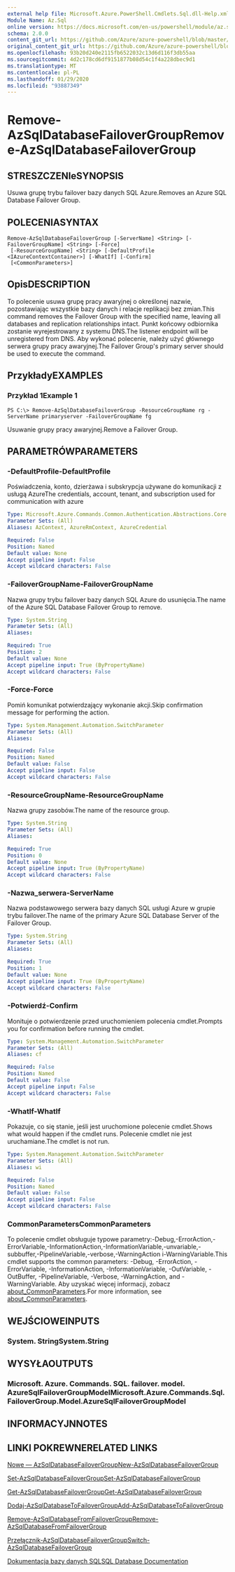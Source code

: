 ```yaml
---
external help file: Microsoft.Azure.PowerShell.Cmdlets.Sql.dll-Help.xml
Module Name: Az.Sql
online version: https://docs.microsoft.com/en-us/powershell/module/az.sql/remove-azsqldatabasefailovergroup
schema: 2.0.0
content_git_url: https://github.com/Azure/azure-powershell/blob/master/src/Sql/Sql/help/Remove-AzSqlDatabaseFailoverGroup.md
original_content_git_url: https://github.com/Azure/azure-powershell/blob/master/src/Sql/Sql/help/Remove-AzSqlDatabaseFailoverGroup.md
ms.openlocfilehash: 93b20d240e2115fb6522032c13d6d116f3db55aa
ms.sourcegitcommit: 4d2c178cd6df9151877b08d54c1f4a228dbec9d1
ms.translationtype: MT
ms.contentlocale: pl-PL
ms.lasthandoff: 01/29/2020
ms.locfileid: "93887349"
---
```

# <span data-ttu-id="7e2c4-101">Remove-AzSqlDatabaseFailoverGroup</span><span class="sxs-lookup"><span data-stu-id="7e2c4-101">Remove-AzSqlDatabaseFailoverGroup</span></span>

## <span data-ttu-id="7e2c4-102">STRESZCZENIe</span><span class="sxs-lookup"><span data-stu-id="7e2c4-102">SYNOPSIS</span></span>
<span data-ttu-id="7e2c4-103">Usuwa grupę trybu failover bazy danych SQL Azure.</span><span class="sxs-lookup"><span data-stu-id="7e2c4-103">Removes an Azure SQL Database Failover Group.</span></span>

## <span data-ttu-id="7e2c4-104">POLECENIA</span><span class="sxs-lookup"><span data-stu-id="7e2c4-104">SYNTAX</span></span>

```
Remove-AzSqlDatabaseFailoverGroup [-ServerName] <String> [-FailoverGroupName] <String> [-Force]
 [-ResourceGroupName] <String> [-DefaultProfile <IAzureContextContainer>] [-WhatIf] [-Confirm]
 [<CommonParameters>]
```

## <span data-ttu-id="7e2c4-105">Opis</span><span class="sxs-lookup"><span data-stu-id="7e2c4-105">DESCRIPTION</span></span>
<span data-ttu-id="7e2c4-106">To polecenie usuwa grupę pracy awaryjnej o określonej nazwie, pozostawiając wszystkie bazy danych i relacje replikacji bez zmian.</span><span class="sxs-lookup"><span data-stu-id="7e2c4-106">This command removes the Failover Group with the specified name, leaving all databases and replication relationships intact.</span></span> <span data-ttu-id="7e2c4-107">Punkt końcowy odbiornika zostanie wyrejestrowany z systemu DNS.</span><span class="sxs-lookup"><span data-stu-id="7e2c4-107">The listener endpoint will be unregistered from DNS.</span></span>
<span data-ttu-id="7e2c4-108">Aby wykonać polecenie, należy użyć głównego serwera grupy pracy awaryjnej.</span><span class="sxs-lookup"><span data-stu-id="7e2c4-108">The Failover Group's primary server should be used to execute the command.</span></span>

## <span data-ttu-id="7e2c4-109">Przykłady</span><span class="sxs-lookup"><span data-stu-id="7e2c4-109">EXAMPLES</span></span>

### <span data-ttu-id="7e2c4-110">Przykład 1</span><span class="sxs-lookup"><span data-stu-id="7e2c4-110">Example 1</span></span>
```
PS C:\> Remove-AzSqlDatabaseFailoverGroup -ResourceGroupName rg -ServerName primaryserver -FailoverGroupName fg
```

<span data-ttu-id="7e2c4-111">Usuwanie grupy pracy awaryjnej.</span><span class="sxs-lookup"><span data-stu-id="7e2c4-111">Remove a Failover Group.</span></span>

## <span data-ttu-id="7e2c4-112">PARAMETRÓW</span><span class="sxs-lookup"><span data-stu-id="7e2c4-112">PARAMETERS</span></span>

### <span data-ttu-id="7e2c4-113">-DefaultProfile</span><span class="sxs-lookup"><span data-stu-id="7e2c4-113">-DefaultProfile</span></span>
<span data-ttu-id="7e2c4-114">Poświadczenia, konto, dzierżawa i subskrypcja używane do komunikacji z usługą Azure</span><span class="sxs-lookup"><span data-stu-id="7e2c4-114">The credentials, account, tenant, and subscription used for communication with azure</span></span>

```yaml
Type: Microsoft.Azure.Commands.Common.Authentication.Abstractions.Core.IAzureContextContainer
Parameter Sets: (All)
Aliases: AzContext, AzureRmContext, AzureCredential

Required: False
Position: Named
Default value: None
Accept pipeline input: False
Accept wildcard characters: False
```

### <span data-ttu-id="7e2c4-115">-FailoverGroupName</span><span class="sxs-lookup"><span data-stu-id="7e2c4-115">-FailoverGroupName</span></span>
<span data-ttu-id="7e2c4-116">Nazwa grupy trybu failover bazy danych SQL Azure do usunięcia.</span><span class="sxs-lookup"><span data-stu-id="7e2c4-116">The name of the Azure SQL Database Failover Group to remove.</span></span>

```yaml
Type: System.String
Parameter Sets: (All)
Aliases:

Required: True
Position: 2
Default value: None
Accept pipeline input: True (ByPropertyName)
Accept wildcard characters: False
```

### <span data-ttu-id="7e2c4-117">-Force</span><span class="sxs-lookup"><span data-stu-id="7e2c4-117">-Force</span></span>
<span data-ttu-id="7e2c4-118">Pomiń komunikat potwierdzający wykonanie akcji.</span><span class="sxs-lookup"><span data-stu-id="7e2c4-118">Skip confirmation message for performing the action.</span></span>

```yaml
Type: System.Management.Automation.SwitchParameter
Parameter Sets: (All)
Aliases:

Required: False
Position: Named
Default value: False
Accept pipeline input: False
Accept wildcard characters: False
```

### <span data-ttu-id="7e2c4-119">-ResourceGroupName</span><span class="sxs-lookup"><span data-stu-id="7e2c4-119">-ResourceGroupName</span></span>
<span data-ttu-id="7e2c4-120">Nazwa grupy zasobów.</span><span class="sxs-lookup"><span data-stu-id="7e2c4-120">The name of the resource group.</span></span>

```yaml
Type: System.String
Parameter Sets: (All)
Aliases:

Required: True
Position: 0
Default value: None
Accept pipeline input: True (ByPropertyName)
Accept wildcard characters: False
```

### <span data-ttu-id="7e2c4-121">-Nazwa_serwera</span><span class="sxs-lookup"><span data-stu-id="7e2c4-121">-ServerName</span></span>
<span data-ttu-id="7e2c4-122">Nazwa podstawowego serwera bazy danych SQL usługi Azure w grupie trybu failover.</span><span class="sxs-lookup"><span data-stu-id="7e2c4-122">The name of the primary Azure SQL Database Server of the Failover Group.</span></span>

```yaml
Type: System.String
Parameter Sets: (All)
Aliases:

Required: True
Position: 1
Default value: None
Accept pipeline input: True (ByPropertyName)
Accept wildcard characters: False
```

### <span data-ttu-id="7e2c4-123">-Potwierdź</span><span class="sxs-lookup"><span data-stu-id="7e2c4-123">-Confirm</span></span>
<span data-ttu-id="7e2c4-124">Monituje o potwierdzenie przed uruchomieniem polecenia cmdlet.</span><span class="sxs-lookup"><span data-stu-id="7e2c4-124">Prompts you for confirmation before running the cmdlet.</span></span>

```yaml
Type: System.Management.Automation.SwitchParameter
Parameter Sets: (All)
Aliases: cf

Required: False
Position: Named
Default value: False
Accept pipeline input: False
Accept wildcard characters: False
```

### <span data-ttu-id="7e2c4-125">-WhatIf</span><span class="sxs-lookup"><span data-stu-id="7e2c4-125">-WhatIf</span></span>
<span data-ttu-id="7e2c4-126">Pokazuje, co się stanie, jeśli jest uruchomione polecenie cmdlet.</span><span class="sxs-lookup"><span data-stu-id="7e2c4-126">Shows what would happen if the cmdlet runs.</span></span>
<span data-ttu-id="7e2c4-127">Polecenie cmdlet nie jest uruchamiane.</span><span class="sxs-lookup"><span data-stu-id="7e2c4-127">The cmdlet is not run.</span></span>

```yaml
Type: System.Management.Automation.SwitchParameter
Parameter Sets: (All)
Aliases: wi

Required: False
Position: Named
Default value: False
Accept pipeline input: False
Accept wildcard characters: False
```

### <span data-ttu-id="7e2c4-128">CommonParameters</span><span class="sxs-lookup"><span data-stu-id="7e2c4-128">CommonParameters</span></span>
<span data-ttu-id="7e2c4-129">To polecenie cmdlet obsługuje typowe parametry:-Debug,-ErrorAction,-ErrorVariable,-InformationAction,-InformationVariable,-unvariable,-subbuffer,-PipelineVariable,-verbose,-WarningAction i-WarningVariable.</span><span class="sxs-lookup"><span data-stu-id="7e2c4-129">This cmdlet supports the common parameters: -Debug, -ErrorAction, -ErrorVariable, -InformationAction, -InformationVariable, -OutVariable, -OutBuffer, -PipelineVariable, -Verbose, -WarningAction, and -WarningVariable.</span></span> <span data-ttu-id="7e2c4-130">Aby uzyskać więcej informacji, zobacz [about_CommonParameters](https://go.microsoft.com/fwlink/?LinkID=113216).</span><span class="sxs-lookup"><span data-stu-id="7e2c4-130">For more information, see [about_CommonParameters](https://go.microsoft.com/fwlink/?LinkID=113216).</span></span>

## <span data-ttu-id="7e2c4-131">WEJŚCIOWE</span><span class="sxs-lookup"><span data-stu-id="7e2c4-131">INPUTS</span></span>

### <span data-ttu-id="7e2c4-132">System. String</span><span class="sxs-lookup"><span data-stu-id="7e2c4-132">System.String</span></span>

## <span data-ttu-id="7e2c4-133">WYSYŁA</span><span class="sxs-lookup"><span data-stu-id="7e2c4-133">OUTPUTS</span></span>

### <span data-ttu-id="7e2c4-134">Microsoft. Azure. Commands. SQL. failover. model. AzureSqlFailoverGroupModel</span><span class="sxs-lookup"><span data-stu-id="7e2c4-134">Microsoft.Azure.Commands.Sql.FailoverGroup.Model.AzureSqlFailoverGroupModel</span></span>

## <span data-ttu-id="7e2c4-135">INFORMACYJN</span><span class="sxs-lookup"><span data-stu-id="7e2c4-135">NOTES</span></span>

## <span data-ttu-id="7e2c4-136">LINKI POKREWNE</span><span class="sxs-lookup"><span data-stu-id="7e2c4-136">RELATED LINKS</span></span>

[<span data-ttu-id="7e2c4-137">Nowe — AzSqlDatabaseFailoverGroup</span><span class="sxs-lookup"><span data-stu-id="7e2c4-137">New-AzSqlDatabaseFailoverGroup</span></span>](./New-AzSqlDatabaseFailoverGroup.md)

[<span data-ttu-id="7e2c4-138">Set-AzSqlDatabaseFailoverGroup</span><span class="sxs-lookup"><span data-stu-id="7e2c4-138">Set-AzSqlDatabaseFailoverGroup</span></span>](./Set-AzSqlDatabaseFailoverGroup.md)

[<span data-ttu-id="7e2c4-139">Get-AzSqlDatabaseFailoverGroup</span><span class="sxs-lookup"><span data-stu-id="7e2c4-139">Get-AzSqlDatabaseFailoverGroup</span></span>](./Get-AzSqlDatabaseFailoverGroup.md)

[<span data-ttu-id="7e2c4-140">Dodaj-AzSqlDatabaseToFailoverGroup</span><span class="sxs-lookup"><span data-stu-id="7e2c4-140">Add-AzSqlDatabaseToFailoverGroup</span></span>](./Add-AzSqlDatabaseToFailoverGroup.md)

[<span data-ttu-id="7e2c4-141">Remove-AzSqlDatabaseFromFailoverGroup</span><span class="sxs-lookup"><span data-stu-id="7e2c4-141">Remove-AzSqlDatabaseFromFailoverGroup</span></span>](./Remove-AzSqlDatabaseFromFailoverGroup.md)

[<span data-ttu-id="7e2c4-142">Przełącznik-AzSqlDatabaseFailoverGroup</span><span class="sxs-lookup"><span data-stu-id="7e2c4-142">Switch-AzSqlDatabaseFailoverGroup</span></span>](./Switch-AzSqlDatabaseFailoverGroup.md)

[<span data-ttu-id="7e2c4-143">Dokumentacja bazy danych SQL</span><span class="sxs-lookup"><span data-stu-id="7e2c4-143">SQL Database Documentation</span></span>](https://docs.microsoft.com/azure/sql-database/)

